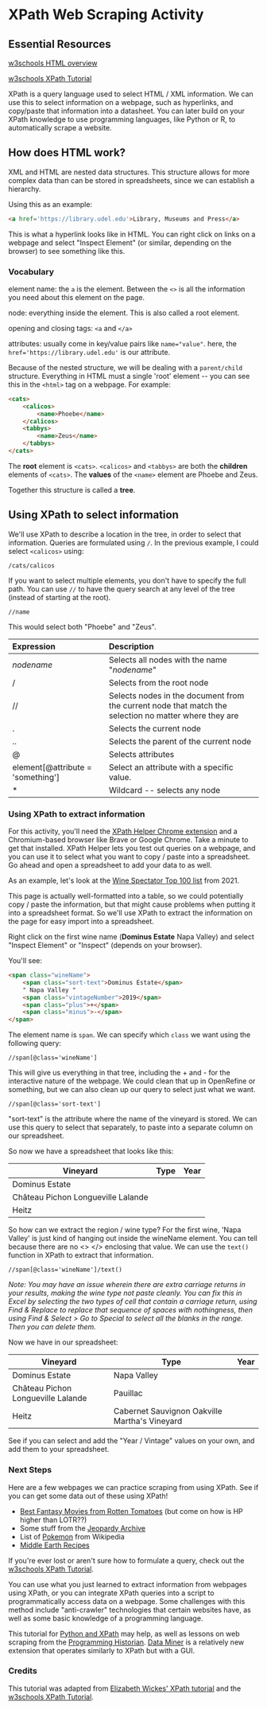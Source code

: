 # XPath Web Scraping Activity

## Essential Resources

[w3schools HTML overview](https://www.w3schools.com/html/)

[w3schools XPath Tutorial](https://www.w3schools.com/xml/xpath_intro.asp)

XPath is a query language used to select HTML / XML information. We can use this to select information on a webpage, such as hyperlinks, and copy/paste that information into a datasheet. You can later build on your XPath knowledge to use programming languages, like Python or R, to automatically scrape a website. 

## How does HTML work?

XML and HTML are nested data structures. This structure allows for more complex data than can be stored in spreadsheets, since we can establish a hierarchy. 

Using this as an example:

```html
<a href='https://library.udel.edu'>Library, Museums and Press</a>
```

This is what a hyperlink looks like in HTML. You can right click on links on a webpage and select "Inspect Element" (or similar, depending on the browser) to see something like this. 

### Vocabulary

element name: the ```a``` is the element. Between the ```<>``` is all the information you need about this element on the page. 

node: everything inside the element. This is also called a root element. 

opening and closing tags: ```<a``` and ```</a>```

attributes: usually come in key/value pairs like ```name="value"```. here, the ```href='https://library.udel.edu'``` is our attribute. 

Because of the nested structure, we will be dealing with a ```parent/child``` structure. Everything in HTML must a single 'root' element -- you can see this in the ```<html>``` tag on a webpage. For example: 

```html
<cats>
	<calicos>
    	<name>Phoebe</name>
    </calicos>
    <tabbys>
    	<name>Zeus</name>
    </tabbys>
</cats>
```

The **root** element is ```<cats>```. ```<calicos>``` and ```<tabbys>``` are both the **children** elements of ```<cats>```. The **values** of the ```<name>``` element are Phoebe and Zeus. 

Together this structure is called a **tree**. 

## Using XPath to select information

We'll use XPath to describe a location in the tree, in order to select that information. Queries are formulated using ```/```. In the previous example, I could select ```<calicos>``` using: 

```/cats/calicos```

If you want to select multiple elements, you don't have to specify the full path. You can use ```//``` to have the query search at any level of the tree (instead of starting at the root). 

```//name```

This would select both "Phoebe" and "Zeus". 

| Expression                        | Description                                                  |
| :-------------------------------- | :----------------------------------------------------------- |
| *nodename*                        | Selects all nodes with the name "*nodename*"                 |
| /                                 | Selects from the root node                                   |
| //                                | Selects nodes in the document from the current node that match the selection no matter where they are |
| .                                 | Selects the current node                                     |
| ..                                | Selects the parent of the current node                       |
| @                                 | Selects attributes                                           |
| element[@attribute = 'something'] | Select an attribute with a specific value.                   |
| *                                 | Wildcard -- selects any node                                 |



### Using XPath to extract information

For this activity, you'll need the [XPath Helper Chrome extension](https://chrome.google.com/webstore/detail/xpath-helper/hgimnogjllphhhkhlmebbmlgjoejdpjl) and a Chromium-based browser like Brave or Google Chrome. Take a minute to get that installed. XPath Helper lets you test out queries on a webpage, and you can use it to select what you want to copy / paste into a spreadsheet. Go ahead and open a spreadsheet to add your data to as well. 

As an example, let's look at the [Wine Spectator Top 100 list](https://top100.winespectator.com/lists/) from 2021.  

This page is actually well-formatted into a table, so we could potentially copy / paste the information, but that might cause problems when putting it into a spreadsheet format. So we'll use XPath to extract the information on the page for easy import into a spreadsheet. 

Right click on the first wine name (**Dominus Estate** Napa Valley) and select "Inspect Element" or "Inspect" (depends on your browser).

You'll see: 

```html
<span class="wineName">
    <span class="sort-text">Dominus Estate</span> 
    " Napa Valley "
    <span class="vintageNumber">2019</span> 
    <span class="plus">+</span>
    <span class="minus">-</span>          
</span>
```

The element name is ```span```. We can specify which ```class``` we want using the following query: 

```xquery
//span[@class='wineName']
```

This will give us everything in that tree, including the + and - for the interactive nature of the webpage. We could clean that up in OpenRefine or something, but we can also clean up our query to select just what we want. 

```xquery
//span[@class='sort-text']
```

"sort-text" is the attribute where the name of the vineyard is stored. We can use this query to select that separately, to paste into a separate column on our spreadsheet. 

So now we have a spreadsheet that looks like this: 

| Vineyard                           | Type | Year |
| ---------------------------------- | ---- | ---- |
| Dominus Estate                     |      |      |
| Château Pichon Longueville Lalande |      |      |
| Heitz                              |      |      |

So how can we extract the region / wine type? For the first wine, 'Napa Valley' is just kind of hanging out inside the wineName element. You can tell because there are no <> </> enclosing that value. We can use the ```text()``` function in XPath to extract that information.

```xquery
//span[@class='wineName']/text()
```

*Note: You may have an issue wherein there are extra carriage returns in your results, making the wine type not paste cleanly. You can fix this in Excel by selecting the two types of cell that contain a carriage return, using Find & Replace to replace that sequence of spaces with nothingness, then using Find & Select > Go to Special to select all the blanks in the range. Then you can delete them.*

Now we have in our spreadsheet: 

| Vineyard                           | Type                                          | Year |
| ---------------------------------- | --------------------------------------------- | ---- |
| Dominus Estate                     | Napa Valley                                   |      |
| Château Pichon Longueville Lalande | Pauillac                                      |      |
| Heitz                              | Cabernet Sauvignon Oakville Martha's Vineyard |      |

See if you can select and add the "Year / Vintage" values on your own, and add them to your spreadsheet.

### Next Steps

Here are a few webpages we can practice scraping from using XPath. See if you can get some data out of these using XPath! 

- [Best Fantasy Movies from Rotten Tomatoes](https://editorial.rottentomatoes.com/guide/best-fantasy-movies-of-all-time/) (but come on how is HP higher than LOTR??)
- Some stuff from the [Jeopardy Archive](https://j-archive.com/listseasons.php)
- List of [Pokemon](https://pokemon.fandom.com/wiki/List_of_Pok%C3%A9mon) from Wikipedia
- [Middle Earth Recipes](http://www.lotrscrapbook.bookloaf.net/other/recipes.html)

If you're ever lost or aren't sure how to formulate a query, check out the [w3schools XPath Tutorial](https://www.w3schools.com/xml/xpath_intro.asp). 

You can use what you just learned to extract information from webpages using XPath, or you can integrate XPath queries into a script to programmatically access data on a webpage. Some challenges with this method include "anti-crawler" technologies that certain websites have, as well as some basic knowledge of a programming language. 

This tutorial for [Python and XPath](https://medium.com/analytics-vidhya/web-scraping-using-python-and-selenium-xpath-f315f63ac229) may help, as well as lessons on web scraping from the [Programming Historian](https://programminghistorian.org/en/lessons/?topic=web-scraping). [Data Miner](https://dataminer.io/) is a relatively new extension that operates similarly to XPath but with a GUI. 

### Credits

This tutorial was adapted from [Elizabeth Wickes' XPath tutorial](https://github.com/elliewix/IS-452-Spring2018/blob/master/Lectures/Week-12-XPath-A.ipynb) and the [w3schools XPath Tutorial](https://www.w3schools.com/xml/xpath_intro.asp). 
